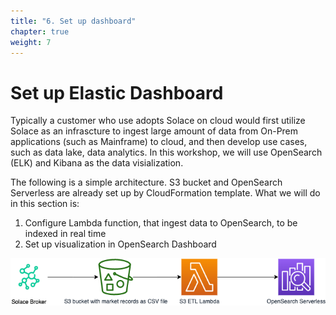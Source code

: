 ```yaml
---
title: "6. Set up dashboard"
chapter: true
weight: 7
---
```


# Set up Elastic Dashboard

Typically a customer who use adopts Solace on cloud would first utilize Solace as an infrascture to ingest large amount of data from On-Prem applications (such as Mainframe) to cloud, and then develop use cases, such as data lake, data analytics. In this workshop, we will use OpenSearch (ELK) and Kibana as the data visialization.

The following is a simple architecture. S3 bucket and OpenSearch Serverless are already set up by CloudFormation template. What we will do in this section is:

1. Configure Lambda function, that ingest data to OpenSearch, to be indexed in real time
2. Set up visualization in OpenSearch Dashboard


![Dash board architecture](/static/images/moduleSix/workshop-dashboard-architecture.png)